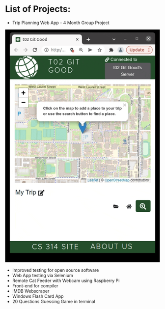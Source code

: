 # List of Projects:
* Trip Planning Web App - 4 Month Group Project

![base](trip-planner.gif)

* Improved testing for open source software
* Web App testing via Selenium
* Remote Cat Feeder with Webcam using Raspberry Pi
* Front-end for compiler
* IMDB Webscraper
* Windows Flash Card App
* 20 Questions Guessing Game in terminal
